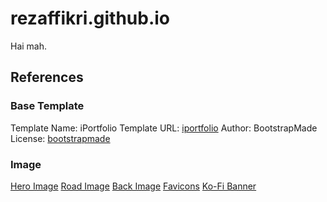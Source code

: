 # rezaffikri.github.io

Hai mah.

## References

### Base Template

Template Name: iPortfolio
Template URL: [iportfolio](https://bootstrapmade.com/iportfolio-bootstrap-portfolio-websites-template/)
Author: BootstrapMade
License: [bootstrapmade](https://bootstrapmade.com/license/)

### Image

[Hero Image](https://www.freepik.com/free-vector/top-view-designer-workspace-with-graphic-tablet-laptop-monitor-coffee-cup-plants-wooden-table-cartoon-flat-lay-creative-artist-workplace-with-mobile-phone-notebook_10308137.htm#query=desk%20laptop&position=6&from_view=search&track=ais&uuid=15bd6f35-d9bf-476e-b807-1c18a1cf1a6d)
[Road Image](https://www.freepik.com/free-vector/hand-building-road_1131114.htm#page=2&query=opportunity%20landscape&position=33&from_view=search&track=ais&uuid=88c20870-fc03-49bd-b56b-23dc265290d5)
[Back Image](https://www.freepik.com/free-photo/arrows-inidcating-economy-crisis_8588101.htm#query=swirl%20left%20arrow%20desk&position=49&from_view=search&track=ais&uuid=260a1f36-54fe-46e1-8999-a0bb3c888615)
[Favicons](https://www.freepik.com/icon/image-file_3476895#fromView=search&term=programmer+background+image&page=1&position=2&track=ais&uuid=0a42e7c2-940d-4ef2-a2f2-cfd4a640ff81)
[Ko-Fi Banner](https://www.freepik.com/free-vector/laptop-with-program-code-isometric-icon-software-development-programming-applications-dark-neon_4102879.htm#query=programmer&position=2&from_view=search&track=sph&uuid=1b3bda7c-a6b4-4c25-86b7-1be09d0fbbc1)
